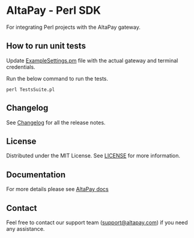 # AltaPay - Perl SDK

For integrating Perl projects with the AltaPay gateway.

## How to run unit tests

Update [ExampleSettings.pm](ExampleSettings.pm) file with the actual gateway and terminal credentials.

Run the below command to run the tests.

    perl TestsSuite.pl

## Changelog

See [Changelog](CHANGELOG.md) for all the release notes.

## License

Distributed under the MIT License. See [LICENSE](LICENSE) for more information.

## Documentation

For more details please see [AltaPay docs](https://documentation.altapay.com/)

## Contact
Feel free to contact our support team (support@altapay.com) if you need any assistance.